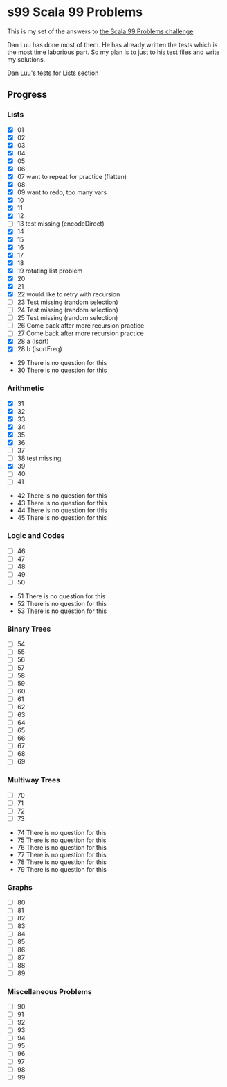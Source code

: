 # s99 Scala 99 Problems

This is my set of the answers to [the Scala 99 Problems challenge](http://aperiodic.net/phil/scala/s-99/). 

Dan Luu has done most of them. He has already written the tests which is the most time laborious part. So my plan is to just to his test files and write my solutions.

[Dan Luu's tests for Lists section](https://github.com/danluu/ninety-nine-scala-problems/blob/master/src/test/scala/ListsSuite.scala)

## Progress

### Lists
- [X] 01
- [X] 02
- [X] 03
- [X] 04
- [X] 05
- [X] 06
- [X] 07 want to repeat for practice (flatten)
- [X] 08
- [X] 09 want to redo, too many vars
- [X] 10
- [X] 11
- [X] 12
- [ ] 13 test missing (encodeDirect)
- [X] 14
- [X] 15
- [X] 16
- [X] 17
- [X] 18
- [X] 19 rotating list problem
- [X] 20
- [X] 21
- [X] 22 would like to retry with recursion
- [ ] 23 Test missing (random selection)
- [ ] 24 Test missing (random selection)
- [ ] 25 Test missing (random selection)
- [ ] 26 Come back after more recursion practice
- [ ] 27 Come back after more recursion practice
- [X] 28 a (lsort)
- [X] 28 b (lsortFreq)
- 29 There is no question for this
- 30 There is no question for this

### Arithmetic
- [X] 31
- [X] 32
- [X] 33
- [X] 34
- [X] 35
- [X] 36
- [ ] 37
- [ ] 38 test missing
- [X] 39
- [ ] 40
- [ ] 41
- 42 There is no question for this
- 43 There is no question for this
- 44 There is no question for this
- 45 There is no question for this

### Logic and Codes
- [ ] 46
- [ ] 47
- [ ] 48
- [ ] 49
- [ ] 50
- 51 There is no question for this
- 52 There is no question for this
- 53 There is no question for this

### Binary Trees
- [ ] 54
- [ ] 55
- [ ] 56
- [ ] 57
- [ ] 58
- [ ] 59
- [ ] 60
- [ ] 61
- [ ] 62
- [ ] 63
- [ ] 64
- [ ] 65
- [ ] 66
- [ ] 67
- [ ] 68
- [ ] 69

### Multiway Trees
- [ ] 70
- [ ] 71
- [ ] 72
- [ ] 73
- 74 There is no question for this
- 75 There is no question for this
- 76 There is no question for this
- 77 There is no question for this
- 78 There is no question for this
- 79 There is no question for this

### Graphs
- [ ] 80
- [ ] 81
- [ ] 82
- [ ] 83
- [ ] 84
- [ ] 85
- [ ] 86
- [ ] 87
- [ ] 88
- [ ] 89

### Miscellaneous Problems
- [ ] 90
- [ ] 91
- [ ] 92
- [ ] 93
- [ ] 94
- [ ] 95
- [ ] 96
- [ ] 97
- [ ] 98
- [ ] 99